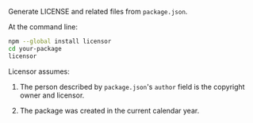 Generate LICENSE and related files from `package.json`.

At the command line:

```bash
npm --global install licensor
cd your-package
licensor
```

Licensor assumes:

1. The person described by `package.json`'s `author` field is the
   copyright owner and licensor.

2. The package was created in the current calendar year.
